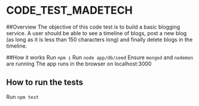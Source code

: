 # CODE_TEST_MADETECH

##Overview
The objective of this code test is to build a basic blogging service. A user should be able to see a timeline of blogs, post a new blog (as long as it is less than 150 characters long) and finally delete blogs in the timeline.


##How it works
Run ```npm i```
Run ```node app/db/seed```
Ensure ```mongod``` and ```nodemon``` are running
The app runs in the browser on localhost:3000

## How to run the tests
Run ```npm test```

